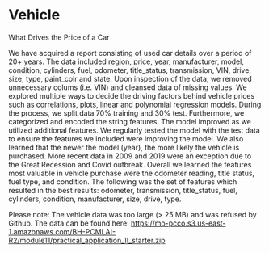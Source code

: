 # Vehicle
What Drives the Price of a Car

We have acquired a report consisting of used car details over a period of 20+ years. The data included region, price, year, manufacturer, model, condition, cylinders, fuel, odometer, title_status, transmission, VIN, drive, size, type, paint_colr and state. Upon inspection of the data, we removed unnecessary colums (i.e. VIN) and cleansed data of missing values. We explored multiple ways to decide the driving factors behind vehicle prices such as correlations, plots, linear and polynomial regression models. During the process, we split data 70% training and 30% test. Furthermore, we categorized and encoded the string features. The model improved as we utilized additional features. We regularly tested the model with  the test data to ensure the features we included were improving the model. We also learned that the newer the model (year), the more likely the vehicle is purchased. More recent data in 2009 and 2019 were an exception due to the Great Recession and Covid outbreak. Overall we learned the features most valuable in vehicle purchase were the odometer reading, title status, fuel type, and condition. The following was the set of features which resulted in the best results: odometer, transmission, title_status, fuel, cylinders, condition, manufacturer, size, drive, type.

Please note: The vehicle data was too large (> 25 MB) and was refused by Github. The data can be found here: https://mo-pcco.s3.us-east-1.amazonaws.com/BH-PCMLAI-R2/module11/practical_application_II_starter.zip
